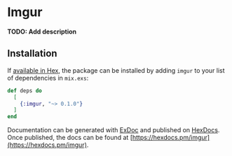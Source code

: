 # Imgur

**TODO: Add description**

## Installation

If [available in Hex](https://hex.pm/docs/publish), the package can be installed
by adding `imgur` to your list of dependencies in `mix.exs`:

```elixir
def deps do
  [
    {:imgur, "~> 0.1.0"}
  ]
end
```

Documentation can be generated with [ExDoc](https://github.com/elixir-lang/ex_doc)
and published on [HexDocs](https://hexdocs.pm). Once published, the docs can
be found at [https://hexdocs.pm/imgur](https://hexdocs.pm/imgur).

